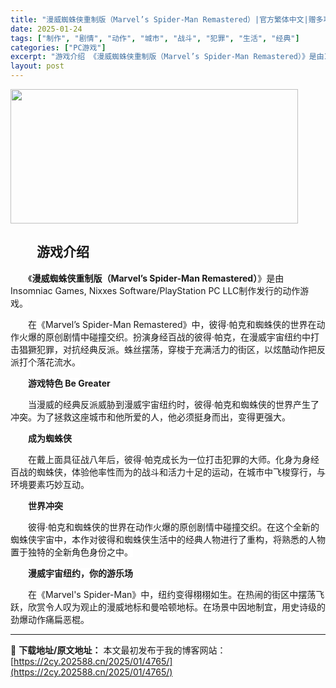 ```yaml
---
title: "漫威蜘蛛侠重制版（Marvel’s Spider-Man Remastered）|官方繁体中文|赠多项修改器|外赠主线+DLC+服装技能存档等|百度网盘/天翼云/夸克网盘"
date: 2025-01-24
tags: ["制作", "剧情", "动作", "城市", "战斗", "犯罪", "生活", "经典"]
categories: ["PC游戏"]
excerpt: "游戏介绍 《漫威蜘蛛侠重制版（Marvel’s Spider-Man Remastered）》是由Insomniac Games, Nixxes Software/PlayStation PC LLC制作发行的动作游戏。 在《Marvel’s Spider-Man Remastered》中，彼得·帕&hellip;"
layout: post
---
```


<img class="aligncenter size-full wp-image-4977" src="https://2cy.202588.cn/wp-content/uploads/2025/01/2025012516143350.webp" alt="" width="460" height="215" />
<h2 style="white-space: normal; text-indent: 2em; text-align: left;">游戏介绍</h2>
<p style="white-space: normal; text-indent: 2em; text-align: left;"><span style="background-color: #ffffff;">《<strong>漫威蜘蛛侠重制版（Marvel’s Spider-Man Remastered）</strong>》是由Insomniac Games, Nixxes Software/PlayStation PC LLC制作发行的动作游戏。</span></p>
<p style="white-space: normal; text-indent: 2em; text-align: left;"><span style="background-color: #ffffff;">在《Marvel’s Spider-Man Remastered》中，彼得·帕克和蜘蛛侠的世界在动作火爆的原创剧情中碰撞交织。扮演身经百战的彼得·帕克，在漫威宇宙纽约中打击猖獗犯罪，对抗经典反派。蛛丝摆荡，穿梭于充满活力的街区，以炫酷动作把反派打个落花流水。
</span></p>
<p style="white-space: normal; text-indent: 2em; text-align: left;"><strong><span style="background-color: #ffffff;">游戏特色 Be Greater</span></strong></p>
<p style="white-space: normal; text-indent: 2em; text-align: left;"><span style="background-color: #ffffff;">当漫威的经典反派威胁到漫威宇宙纽约时，彼得·帕克和蜘蛛侠的世界产生了冲突。为了拯救这座城市和他所爱的人，他必须挺身而出，变得更强大。</span></p>
<p style="white-space: normal; text-indent: 2em; text-align: left;"><strong><span style="background-color: #ffffff;">成为蜘蛛侠</span></strong></p>
<p style="white-space: normal; text-indent: 2em; text-align: left;"><span style="background-color: #ffffff;">在戴上面具征战八年后，彼得·帕克成长为一位打击犯罪的大师。化身为身经百战的蜘蛛侠，体验他率性而为的战斗和活力十足的运动，在城市中飞梭穿行，与环境要素巧妙互动。
</span></p>
<p style="white-space: normal; text-indent: 2em; text-align: left;"><strong><span style="background-color: #ffffff;">世界冲突</span></strong><span style="background-color: #ffffff;">
</span></p>
<p style="white-space: normal; text-indent: 2em; text-align: left;"><span style="background-color: #ffffff;">彼得·帕克和蜘蛛侠的世界在动作火爆的原创剧情中碰撞交织。在这个全新的蜘蛛侠宇宙中，本作对彼得和蜘蛛侠生活中的经典人物进行了重构，将熟悉的人物置于独特的全新角色身份之中。
</span></p>
<p style="white-space: normal; text-indent: 2em; text-align: left;"><strong><span style="background-color: #ffffff;">漫威宇宙纽约，你的游乐场</span></strong><span style="background-color: #ffffff;">
</span></p>
<p style="white-space: normal; text-indent: 2em; text-align: left;"><span style="background-color: #ffffff;">在《Marvel's Spider-Man》中，纽约变得栩栩如生。在热闹的街区中摆荡飞跃，欣赏令人叹为观止的漫威地标和曼哈顿地标。在场景中因地制宜，用史诗级的劲爆动作痛扁恶棍。</span></p>
<p style="white-space: normal; text-indent: 2em; text-align: left;"></p>

---
📖 **下载地址/原文地址：** 本文最初发布于我的博客网站：[https://2cy.202588.cn/2025/01/4765/](https://2cy.202588.cn/2025/01/4765/)
